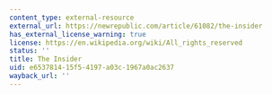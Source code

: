 ```yaml
---
content_type: external-resource
external_url: https://newrepublic.com/article/61082/the-insider
has_external_license_warning: true
license: https://en.wikipedia.org/wiki/All_rights_reserved
status: ''
title: The Insider
uid: e6537814-15f5-4197-a03c-1967a0ac2637
wayback_url: ''
---
```

